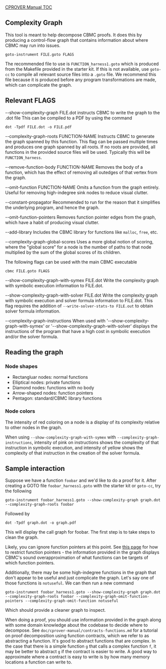 [CPROVER Manual TOC](../)

## Complexity Graph

This tool is meant to help decompose CBMC proofs.
It does this by producing a control-flow graph that contains information about where CBMC may run into issues.

```
goto-instrument FILE.goto FLAGS
```

The recommended file to use is `FUNCTION_harness1.goto` which is produced from the Makefile provided in the starter kit. If this is not available, use `goto-cc` to compile all relevant source files into a `.goto` file.
We recommend this file because it is produced before any program transformations are made, which can complicate the graph.

## Relevant FLAGS

  --show-complexity-graph FILE.dot
  instructs CBMC to write the graph to the .dot file
  This can be compiled to a PDF by using the command
  ```
  dot -Tpdf FILE.dot -o FILE.pdf
  ```


  --complexity-graph-roots FUNCTION-NAME
  Instructs CBMC to generate the graph spanned by this function. This flag can be passed multiple times and produces one graph spanned by all roots. If no roots are provided, all functions in the provided source files will be used.
  Typically this will be `FUNCTION_harness`.


  --remove-function-body FUNCTION-NAME
  Removes the body of a function, which has the effect of removing all outedges of that vertex from the graph.


  --omit-function FUNCTION-NAME
  Omits a function from the graph entirely. Useful for removing high-indegree sink nodes to reduce visual clutter.


  --constant-propagator
  Recommended to run for the reason that it simplifies the underlying program, and hence the graph.


  --omit-function-pointers
  Removes function pointer edges from the graph, which have a habit of producing visual clutter.


  --add-library
  Includes the CBMC library for functions like `malloc`, `free`, etc.

  --complexity-graph-global-scores
  Uses a more global notion of scoring, where the "global score" for a node is the number of paths to that node multiplied by the sum of the global scores of its children. 

The following flags can be used with the main CBMC executable
```
cbmc FILE.goto FLAGS
```

  --show-complexity-graph-with-symex FILE.dot
  Write the complexity graph with symbolic execution information to FILE.dot.


  --show-complexity-graph-with-solver FILE.dot
  Write the complexity graph with symbolic execution and solver formula information to FILE.dot.
  This flag requires the addition of `--write-solver-stats-to FILE.out` to obtain solver formula information.


  --complexity-graph-instructions
  When used with '--show-complexity-graph-with-symex' or '--show-complexity-graph-with-solver' displays the instructions of the program that have a high cost in symbolic execution and/or the solver formula.

## Reading the graph

### Node shapes

- Rectangluar nodes: normal functions
- Elliptical nodes: private functions
- Diamond nodes: functions with no body
- Arrow-shaped nodes: function pointers
- Pentagon: standard/CBMC library functions

### Node colors

The intensity of red coloring on a node is a display of its complexity relative to other nodes in the graph.

When using `--show-complexity-graph-with-symex` with `--complexity-graph-instructions`, intensity of pink on instructions shows the complexity of that instruction in symbolic execution, and intensity of yellow shows the complexity of that instruction in the creation of the solver formula.


## Sample interaction

Suppose we have a function `foobar` and we'd like to do a proof for it.
After creating a GOTO file `foobar_harness1.goto` with the starter kit or `goto-cc`, try the following

```
goto-instrument foobar_harness1.goto --show-complexity-graph graph.dot --complexity-graph-roots foobar
```
Followed by
```
dot -Tpdf graph.dot -o graph.pdf
```

This will display the call graph for foobar.
The first step is to take steps to clean the graph.

Likely, you can ignore function pointers at this point. See [this page](http://cprover.diffblue.com/md__home_travis_build_diffblue_cbmc_doc_architectural_restrict-function-pointer.html) for how to restrict function pointers - the information provided in the graph displays CBMC's sound overapproximation of what functions can be targets of which function pointers.

Additionally, there may be some high-indegree functions in the graph that don't appear to be useful and just complicate the graph.
Let's say one of those functions is `notuseful`.
We can then run a new command
```
goto-instrument foobar_harness1.goto --show-complexity-graph graph.dot --complexity-graph-roots foobar --complexity-graph-omit-function-pointers --complexity-graph-omit-function notuseful
```
Which should provide a cleaner graph to inspect.


When doing a proof, you should use information provided in the graph along with some domain knowledge about the codebase to decide where to decompose. See `doc/cprover-manual/contracts-functions.md` for a tutorial on proof decomposition using function contracts, which we refer to as abstracting a function.
It's good to abstract functions that are complex. In the case that there is a simple function `g` that calls a complex function `f`, it may be better to abstract `g` if the contract is easier to write.
A good way to approximate where a contract is easy to write is by how many memory locations a function can write to.

